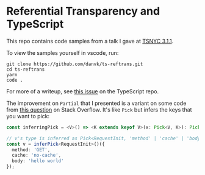 # Referential Transparency and TypeScript

This repo contains code samples from a talk I gave at [TSNYC 3.1.1][meetup].

To view the samples yourself in vscode, run:

    git clone https://github.com/danvk/ts-reftrans.git
    cd ts-reftrans
    yarn
    code .

For more of a writeup, see [this issue][issue] on the TypeScript repo.

The improvement on `Partial` that I presented is a variant on some code from
[this question][trick] on Stack Overflow. It's like `Pick` but infers the keys
that you want to pick:

```ts
const inferringPick = <V>() => <K extends keyof V>(x: Pick<V, K>): Pick<V, K> => x;

// v's type is inferred as Pick<RequestInit, 'method' | 'cache' | 'body'>
const v = inferPick<RequestInit>()({
  method: 'GET',
  cache: 'no-cache',
  body: 'hello world'
});
```

[meetup]: https://www.meetup.com/TypeScriptNYC/events/255170060/
[issue]: https://github.com/Microsoft/TypeScript/issues/27502
[trick]: https://stackoverflow.com/a/46101222/388951
